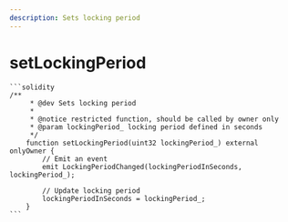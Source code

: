 ```yaml
---
description: Sets locking period
---
```


# setLockingPeriod

````solidity
```solidity
/**
	 * @dev Sets locking period
	 *
	 * @notice restricted function, should be called by owner only
	 * @param lockingPeriod_ locking period defined in seconds
	 */
    function setLockingPeriod(uint32 lockingPeriod_) external onlyOwner {
        // Emit an event
        emit LockingPeriodChanged(lockingPeriodInSeconds, lockingPeriod_);
        
        // Update locking period
        lockingPeriodInSeconds = lockingPeriod_;
    }
```
````
